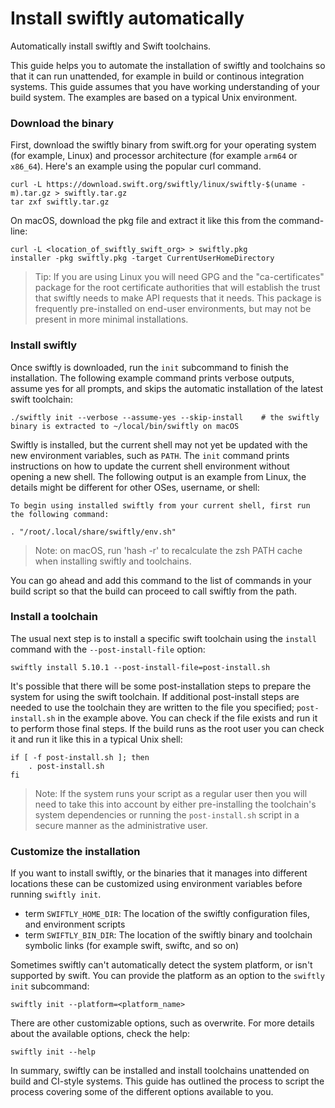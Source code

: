 # Install swiftly automatically

Automatically install swiftly and Swift toolchains.

This guide helps you to automate the installation of swiftly and toolchains so that it can run unattended, for example in build or continous integration systems.
This guide assumes that you have working understanding of your build system.
The examples are based on a typical Unix environment.

### Download the binary

First, download the swiftly binary from swift.org for your operating system (for example, Linux) and processor architecture (for example `arm64` or `x86_64`).
Here's an example using the popular curl command.

```
curl -L https://download.swift.org/swiftly/linux/swiftly-$(uname -m).tar.gz > swiftly.tar.gz
tar zxf swiftly.tar.gz
```

On macOS, download the pkg file and extract it like this from the command-line:

```
curl -L <location_of_swiftly_swift_org> > swiftly.pkg
installer -pkg swiftly.pkg -target CurrentUserHomeDirectory
```

> Tip: If you are using Linux you will need GPG and the "ca-certificates" package for the root certificate authorities that will establish the trust that swiftly needs to make API requests that it needs. This package is frequently pre-installed on end-user environments, but may not be present in more minimal installations.

### Install swiftly

Once swiftly is downloaded, run the `init` subcommand to finish the installation.
The following example command prints verbose outputs, assume yes for all prompts, and skips the automatic installation of the latest swift toolchain:

```
./swiftly init --verbose --assume-yes --skip-install    # the swiftly binary is extracted to ~/local/bin/swiftly on macOS
```

Swiftly is installed, but the current shell may not yet be updated with the new environment variables, such as `PATH`.
The `init` command prints instructions on how to update the current shell environment without opening a new shell.
The following output is an example from Linux, the details might be different for other OSes, username, or shell:

```
To begin using installed swiftly from your current shell, first run the following command:

. "/root/.local/share/swiftly/env.sh"
```

> Note: on macOS, run 'hash -r' to recalculate the zsh PATH cache when installing swiftly and toolchains.

You can go ahead and add this command to the list of commands in your build script so that the build can proceed to call swiftly from the path. 

### Install a toolchain

The usual next step is to install a specific swift toolchain using the `install` command with the `--post-install-file` option:

```
swiftly install 5.10.1 --post-install-file=post-install.sh
```

It's possible that there will be some post-installation steps to prepare the system for using the swift toolchain.
If additional post-install steps are needed to use the toolchain they are written to the file you specified; `post-install.sh` in the example above.
You can check if the file exists and run it to perform those final steps.
If the build runs as the root user you can check it and run it like this in a typical Unix shell:

```
if [ -f post-install.sh ]; then
    . post-install.sh
fi
```

> Note: If the system runs your script as a regular user then you will need to take this into account by either pre-installing the toolchain's system dependencies or running the `post-install.sh` script in a secure manner as the administrative user.

### Customize the installation

If you want to install swiftly, or the binaries that it manages into different locations these can be customized using environment variables before running `swiftly init`.

- term `SWIFTLY_HOME_DIR`: The location of the swiftly configuration files, and environment scripts
- term `SWIFTLY_BIN_DIR`: The location of the swiftly binary and toolchain symbolic links (for example swift, swiftc, and so on)

Sometimes swiftly can't automatically detect the system platform, or isn't supported by swift.
You can provide the platform as an option to the `swiftly init` subcommand:

```
swiftly init --platform=<platform_name>
```

There are other customizable options, such as overwrite.
For more details about the available options, check the help:

```
swiftly init --help
```

In summary, swiftly can be installed and install toolchains unattended on build and CI-style systems.
This guide has outlined the process to script the process covering some of the different options available to you.
